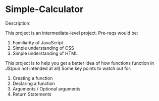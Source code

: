 # Simple-Calculator

Description:


This project is an intermediate-level project.
Pre-reqs would be:
1. Familiarity of JavaScript
2. Simple understanding of CSS
3. Simple understanding of HTML

This project is to help you get a better idea of how functions function in JS(pun not intended at all)
Some key points to watch out for:
1. Creating a function
2. Declaring a function
3. Arguments / Optional arguments
4. Return Statements
